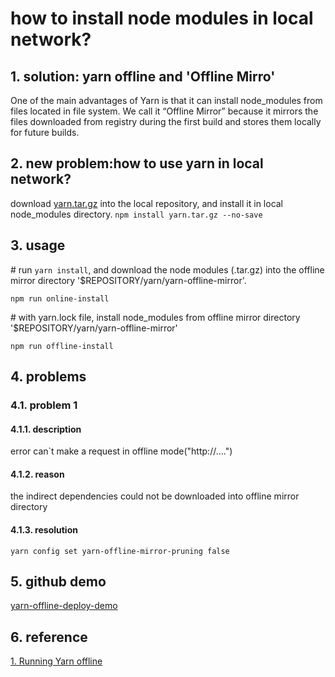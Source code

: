 # how to install node modules in local network?

## 1. solution: yarn offline and 'Offline Mirro'
One of the main advantages of Yarn is that it can install node_modules from files located in file system. We call it “Offline Mirror” because it mirrors the files downloaded from registry during the first build and stores them locally for future builds.

## 2. new problem:how to use yarn in local network?
download [yarn.tar.gz](https://github.com/yarnpkg/yarn/releases) into the local repository, and install it in local node_modules directory.
`npm install yarn.tar.gz --no-save`

## 3. usage

\# run `yarn install`, and download the node modules (.tar.gz) into the offline mirror directory '$REPOSITORY/yarn/yarn-offline-mirror'.

`npm run online-install`

\# with yarn.lock file, install node_modules from offline mirror directory '$REPOSITORY/yarn/yarn-offline-mirror'

`npm run offline-install`

## 4. problems
### 4.1. problem 1
#### 4.1.1. description
 error can`t make a request in offline mode("http://....")
#### 4.1.2. reason
the indirect dependencies could not be downloaded into offline mirror directory

#### 4.1.3. resolution
`yarn config set yarn-offline-mirror-pruning false`

## 5. github demo
[yarn-offline-deploy-demo](https://github.com/momopig/yarn-offline-deploy-demo)

## 6. reference
[1. Running Yarn offline](https://yarnpkg.com/blog/2016/11/24/offline-mirror/)

